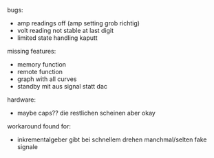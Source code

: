bugs:
* amp readings off (amp setting grob richtig)
* volt reading not stable at last digit
* limited state handling kaputt

missing features:
* memory function
* remote function
* graph with all curves
* standby mit aus signal statt dac

hardware:
* maybe caps?? die restlichen scheinen aber okay

workaround found for:
* inkrementalgeber gibt bei schnellem drehen manchmal/selten fake signale
